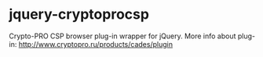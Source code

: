 jquery-cryptoprocsp
===================

Crypto-PRO CSP browser plug-in wrapper for jQuery.
More info about plug-in: http://www.cryptopro.ru/products/cades/plugin
